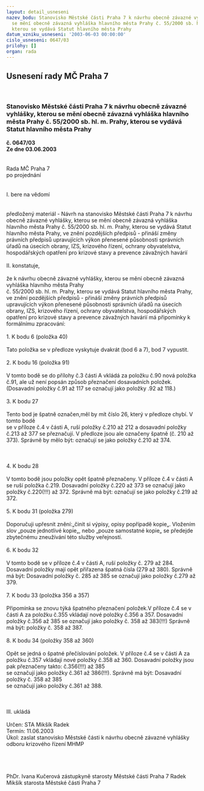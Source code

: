 ```yaml
---
layout: detail_usneseni
nazev_bodu: Stanovisko Městské části Praha 7 k návrhu obecně závazné vyhlášky, kterou
  se mění obecně závazná vyhláška hlavního města Prahy č. 55/2000 sb. hl. m. Prahy,
  kterou se vydává Statut hlavního města Prahy
datum_vzniku_usneseni: '2003-06-03 00:00:00'
cislo_usneseni: 0647/03
prilohy: []
organ: rada
---
```

<div id="ucUsn_pList" class="usn">
	<span><h2>Usnesení rady MČ Praha 7 </h2>
<br></span><div class="standBody">
<span><h3>Stanovisko Městské části Praha 7 k návrhu obecně závazné vyhlášky, kterou se mění obecně závazná vyhláška hlavního města Prahy č. 55/2000 sb. hl. m. Prahy, kterou se vydává Statut hlavního města Prahy</h3></span><div class="center">
		<strong>č. 0647/03</strong><br>
	</div>
<div class="center">
		<strong>Ze dne 03.06.2003</strong><br><br>
	</div>
<br>Rada MČ Praha 7<br>po projednání<br><br><br>I.	bere na vědomí<br><br> <br>předložený materiál - Návrh na stanovisko Městské části Praha 7 k návrhu obecně závazné vyhlášky, kterou se mění obecně závazná vyhláška hlavního města Prahy č. 55/2000 sb. hl. m. Prahy, kterou se vydává Statut hlavního města Prahy, ve znění pozdějších předpisů - přináší změny právních předpisů upravujících výkon přenesené působnosti správních úřadů na úsecích obrany, IZS, krizového řízení, ochrany obyvatelstva, hospodářských opatření pro krizové stavy a prevence závažných havárií<br><br>II.	konstatuje, <br><br>že k návrhu obecně závazné vyhlášky, kterou se mění obecně závazná vyhláška hlavního města Prahy <br>č. 55/2000 sb. hl. m. Prahy, kterou se vydává Statut hlavního města Prahy, ve znění pozdějších předpisů - přináší změny právních předpisů upravujících výkon přenesené působnosti správních úřadů na úsecích obrany, IZS, krizového řízení, ochrany obyvatelstva, hospodářských opatření pro krizové stavy a prevence závažných havárií má připomínky k formálnímu zpracování:<br><br>1.     K bodu 6 (položka 40)<br> <br>         Tato položka se v předloze vyskytuje dvakrát (bod 6 a 7), bod 7 vypustit. <br> <br>2.     K bodu 16 (položka 91)<br><br>V tomto bodě se do přílohy č.3 části A vkládá za položku č.90 nová položka č.91, ale už  není popsán  způsob přeznačení dosavadních položek. (Dosavadní položky č.91 až 117 se označují jako položky .92 až 118.)    <br>  <br>3.      K bodu 27 <br><br>Tento bod je špatně označen,měl by mít číslo 26, který v předloze chybí. V tomto bodě <br>se v příloze   č.4 v části A, ruší položky č.210 až 212 a dosavadní položky č.213 až 377 se přeznačují. V předloze jsou ale označeny špatně (č. 210 až 373). Správně by mělo být: označují se jako položky č.210 až 374.<br> <br> <br> <br>4.       K bodu 28   <br> <br>       V tomto bodě jsou položky opět špatně přeznačeny. V příloze č.4 v části A se ruší položka  č.219.    Dosavadní položky č.220 až 373 se označují jako položky č.220(!!!) až 372. Správně má být: označují se jako položky č.219 až 372.  <br>  <br>5.       K bodu 31 (položka 279)   <br> <br>       Doporučuji upřesnit znění:„činit si výpisy, opisy popřípadě kopie„. Vložením slov „pouze jednotlivé kopie„, nebo „pouze samostatné kopie„ se předejde zbytečnému zneužívání této služby veřejností.<br>   <br>6.       K bodu 32 <br><br>       V tomto bodě se v příloze č.4 v části A, ruší položky č. 279 až 284. Dosavadní položky mají opět přiřazena špatná čísla (279 až 380). Správně má být: Dosavadní položky č. 285 až 385 se označují jako položky č.279 až 379.<br>   <br>7.    K bodu 33 (položka 356 a 357)<br> <br>        Připomínka se znovu týká špatného přeznačení položek.V příloze č.4 se v části A za položku č.355 vkládají nové položky č.356 a 357. Dosavadní položky č.356 až 385 se označují jako položky č. 358 až 383(!!!) Správně má být: položky č. 358 až 387.<br> <br>  8.  K bodu 34 (položky 358 až 360)<br><br>       Opět se jedná o špatné přečíslování položek. V příloze č.4 se v části A za položku č.357 vkládají nové položky č.358 až 360. Dosavadní položky jsou pak přeznačeny takto: č.356(!!!) až 385 <br>se označují jako položky č.361 až 386(!!!). Správně má být: Dosavadní položky č. 358 až 385 <br>se označují jako položky č.361 až 388.<br> <br><br> <br>III.	ukládá <br><br>Určen:	STA Mikšík Radek<br>Termín: 11.06.2003<br>Úkol:	zaslat stanovisko Městské části k návrhu obecně závazné vyhlášky odboru krizového řízení MHMP<br> <br><br><br> 	<br>PhDr. Ivana Kučerová zástupkyně starosty Městské části Praha 7	 Radek Mikšík starosta Městské části Praha 7<br>	<br><br>
</div>
</div>